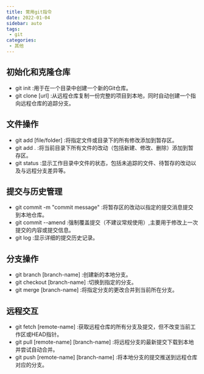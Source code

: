 ```yaml
---
title: 常用git指令
date: 2022-01-04
sidebar: auto
tags: 
 - git
categories:
 - 其他
---
```


## 初始化和克隆仓库
- git init :用于在一个目录中创建一个新的Git仓库。
- git clone [url] :从远程仓库复制一份完整的项目到本地，同时自动创建一个指向远程仓库的追踪分支。

## 文件操作
- git add [file/folder] :将指定文件或目录下的所有修改添加到暂存区。
- git add . :将当前目录下所有文件的改动（包括新建、修改、删除）添加到暂存区。
- git status :显示工作目录中文件的状态，包括未追踪的文件、待暂存的改动以及与远程分支差异等。

## 提交与历史管理
- git commit -m "commit message" :将暂存区的改动以指定的提交消息提交到本地仓库。
- git commit --amend :强制覆盖提交（不建议常规使用）,主要用于修改上一次提交的内容或提交信息。
- git log :显示详细的提交历史记录。

## 分支操作
- git branch [branch-name] :创建新的本地分支。
- git checkout [branch-name] :切换到指定的分支。
- git merge [branch-name] :将指定分支的更改合并到当前所在分支。
  
## 远程交互
- git fetch [remote-name] :获取远程仓库的所有分支及提交，但不改变当前工作区或HEAD指针。
- git pull [remote-name] [branch-name] :将远程分支的最新提交下载到本地并尝试自动合并。
- git push [remote-name] [branch-name] :将本地分支的提交推送到远程仓库对应的分支。
